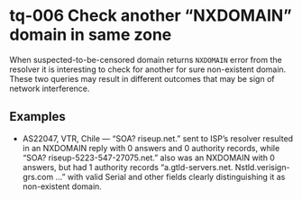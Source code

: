 # tq-006 Check another “NXDOMAIN” domain in same zone

When suspected-to-be-censored domain returns `NXDOMAIN` error from the resolver
it is interesting to check for another for sure non-existent domain. These two
queries may result in different outcomes that may be sign of network
interference.

## Examples
- AS22047, VTR, Chile — “SOA? riseup.net.” sent to ISP’s resolver resulted in an NXDOMAIN reply with 0 answers and 0 authority records, while “SOA? riseup-5223-547-27075.net.” also was an NXDOMAIN with 0 answers, but had 1 authority records “a.gtld-servers.net. Nstld.verisign-grs.com ...” with valid Serial and other fields clearly distinguishing it as non-existent domain.
